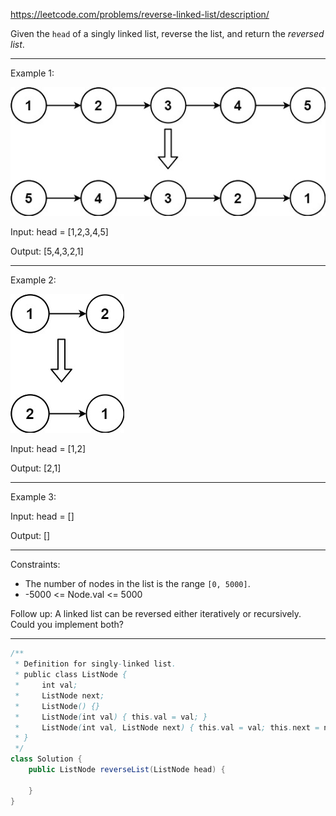 https://leetcode.com/problems/reverse-linked-list/description/

Given the `head` of a singly linked list, reverse the list, and return the _reversed list_.

---

Example 1:

![image](/img/rev1ex1.jpg)

Input: head = [1,2,3,4,5]

Output: [5,4,3,2,1]

---

Example 2:

![image](/img/rev1ex2.jpg)

Input: head = [1,2]

Output: [2,1]

---

Example 3:

Input: head = []

Output: []

---

Constraints:

- The number of nodes in the list is the range `[0, 5000]`.
- -5000 <= Node.val <= 5000

Follow up: A linked list can be reversed either iteratively or recursively. Could you implement both?

---

```java
/**
 * Definition for singly-linked list.
 * public class ListNode {
 *     int val;
 *     ListNode next;
 *     ListNode() {}
 *     ListNode(int val) { this.val = val; }
 *     ListNode(int val, ListNode next) { this.val = val; this.next = next; }
 * }
 */
class Solution {
    public ListNode reverseList(ListNode head) {

    }
}
```
